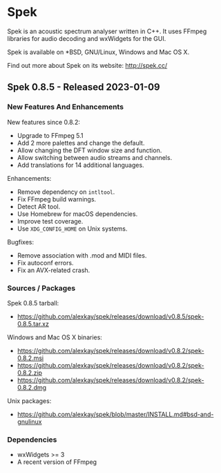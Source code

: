 # Spek

Spek is an acoustic spectrum analyser written in C++. It uses FFmpeg
libraries for audio decoding and wxWidgets for the GUI.

Spek is available on *BSD, GNU/Linux, Windows and Mac OS X.

Find out more about Spek on its website: <http://spek.cc/>

## Spek 0.8.5 - Released 2023-01-09

### New Features And Enhancements

New features since 0.8.2:

 * Upgrade to FFmpeg 5.1
 * Add 2 more palettes and change the default.
 * Allow changing the DFT window size and function.
 * Allow switching between audio streams and channels.
 * Add translations for 14 additional languages.

Enhancements:

 * Remove dependency on `intltool`.
 * Fix FFmpeg build warnings.
 * Detect AR tool.
 * Use Homebrew for macOS dependencies.
 * Improve test coverage.
 * Use `XDG_CONFIG_HOME` on Unix systems.

Bugfixes:

 * Remove association with .mod and MIDI files.
 * Fix autoconf errors.
 * Fix an AVX-related crash.

### Sources / Packages

Spek 0.8.5 tarball:

 * <https://github.com/alexkay/spek/releases/download/v0.8.5/spek-0.8.5.tar.xz>

Windows and Mac OS X binaries:

 * <https://github.com/alexkay/spek/releases/download/v0.8.2/spek-0.8.2.msi>
 * <https://github.com/alexkay/spek/releases/download/v0.8.2/spek-0.8.2.zip>
 * <https://github.com/alexkay/spek/releases/download/v0.8.2/spek-0.8.2.dmg>

Unix packages:

 * <https://github.com/alexkay/spek/blob/master/INSTALL.md#bsd-and-gnulinux>

### Dependencies

 * wxWidgets >= 3
 * A recent version of FFmpeg
